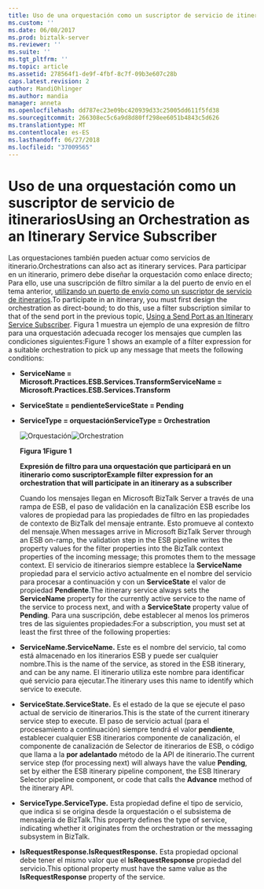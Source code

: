 ```yaml
---
title: Uso de una orquestación como un suscriptor de servicio de itinerarios | Microsoft Docs
ms.custom: ''
ms.date: 06/08/2017
ms.prod: biztalk-server
ms.reviewer: ''
ms.suite: ''
ms.tgt_pltfrm: ''
ms.topic: article
ms.assetid: 278564f1-de9f-4fbf-8c7f-09b3e607c28b
caps.latest.revision: 2
author: MandiOhlinger
ms.author: mandia
manager: anneta
ms.openlocfilehash: dd787ec23e09bc420939d33c25005dd611f5fd38
ms.sourcegitcommit: 266308ec5c6a9d8d80ff298ee6051b4843c5d626
ms.translationtype: MT
ms.contentlocale: es-ES
ms.lasthandoff: 06/27/2018
ms.locfileid: "37009565"
---
```

# <a name="using-an-orchestration-as-an-itinerary-service-subscriber"></a><span data-ttu-id="9a115-102">Uso de una orquestación como un suscriptor de servicio de itinerarios</span><span class="sxs-lookup"><span data-stu-id="9a115-102">Using an Orchestration as an Itinerary Service Subscriber</span></span>
<span data-ttu-id="9a115-103">Las orquestaciones también pueden actuar como servicios de itinerario.</span><span class="sxs-lookup"><span data-stu-id="9a115-103">Orchestrations can also act as itinerary services.</span></span> <span data-ttu-id="9a115-104">Para participar en un itinerario, primero debe diseñar la orquestación como enlace directo; Para ello, use una suscripción de filtro similar a la del puerto de envío en el tema anterior, [utilizando un puerto de envío como un suscriptor de servicio de itinerarios](../esb-toolkit/using-a-send-port-as-an-itinerary-service-subscriber.md).</span><span class="sxs-lookup"><span data-stu-id="9a115-104">To participate in an itinerary, you must first design the orchestration as direct-bound; to do this, use a filter subscription similar to that of the send port in the previous topic, [Using a Send Port as an Itinerary Service Subscriber](../esb-toolkit/using-a-send-port-as-an-itinerary-service-subscriber.md).</span></span> <span data-ttu-id="9a115-105">Figura 1 muestra un ejemplo de una expresión de filtro para una orquestación adecuada recoger los mensajes que cumplen las condiciones siguientes:</span><span class="sxs-lookup"><span data-stu-id="9a115-105">Figure 1 shows an example of a filter expression for a suitable orchestration to pick up any message that meets the following conditions:</span></span>  

- <span data-ttu-id="9a115-106">**ServiceName = Microsoft.Practices.ESB.Services.Transform**</span><span class="sxs-lookup"><span data-stu-id="9a115-106">**ServiceName = Microsoft.Practices.ESB.Services.Transform**</span></span>  

- <span data-ttu-id="9a115-107">**ServiceState = pendiente**</span><span class="sxs-lookup"><span data-stu-id="9a115-107">**ServiceState = Pending**</span></span>  

- <span data-ttu-id="9a115-108">**ServiceType = orquestación**</span><span class="sxs-lookup"><span data-stu-id="9a115-108">**ServiceType = Orchestration**</span></span>  

  <span data-ttu-id="9a115-109">![Orquestación](../esb-toolkit/media/ch4-orchestration.jpg "Ch4 orquestación")</span><span class="sxs-lookup"><span data-stu-id="9a115-109">![Orchestration](../esb-toolkit/media/ch4-orchestration.jpg "Ch4-Orchestration")</span></span>  

  <span data-ttu-id="9a115-110">**Figura 1**</span><span class="sxs-lookup"><span data-stu-id="9a115-110">**Figure 1**</span></span>  

  <span data-ttu-id="9a115-111">**Expresión de filtro para una orquestación que participará en un itinerario como suscriptor**</span><span class="sxs-lookup"><span data-stu-id="9a115-111">**Example filter expression for an orchestration that will participate in an itinerary as a subscriber**</span></span>  

  <span data-ttu-id="9a115-112">Cuando los mensajes llegan en Microsoft BizTalk Server a través de una rampa de ESB, el paso de validación en la canalización ESB escribe los valores de propiedad para las propiedades de filtro en las propiedades de contexto de BizTalk del mensaje entrante. Esto promueve al contexto del mensaje.</span><span class="sxs-lookup"><span data-stu-id="9a115-112">When messages arrive in Microsoft BizTalk Server through an ESB on-ramp, the validation step in the ESB pipeline writes the property values for the filter properties into the BizTalk context properties of the incoming message; this promotes them to the message context.</span></span> <span data-ttu-id="9a115-113">El servicio de itinerarios siempre establece la **ServiceName** propiedad para el servicio activo actualmente en el nombre del servicio para procesar a continuación y con un **ServiceState** el valor de propiedad  **Pendiente**.</span><span class="sxs-lookup"><span data-stu-id="9a115-113">The itinerary service always sets the **ServiceName** property for the currently active service to the name of the service to process next, and with a **ServiceState** property value of **Pending**.</span></span> <span data-ttu-id="9a115-114">Para una suscripción, debe establecer al menos los primeros tres de las siguientes propiedades:</span><span class="sxs-lookup"><span data-stu-id="9a115-114">For a subscription, you must set at least the first three of the following properties:</span></span>  

- <span data-ttu-id="9a115-115">**ServiceName.**</span><span class="sxs-lookup"><span data-stu-id="9a115-115">**ServiceName.**</span></span> <span data-ttu-id="9a115-116">Este es el nombre del servicio, tal como está almacenado en los itinerarios ESB y puede ser cualquier nombre.</span><span class="sxs-lookup"><span data-stu-id="9a115-116">This is the name of the service, as stored in the ESB itinerary, and can be any name.</span></span> <span data-ttu-id="9a115-117">El itinerario utiliza este nombre para identificar qué servicio para ejecutar.</span><span class="sxs-lookup"><span data-stu-id="9a115-117">The itinerary uses this name to identify which service to execute.</span></span>  

- <span data-ttu-id="9a115-118">**ServiceState.**</span><span class="sxs-lookup"><span data-stu-id="9a115-118">**ServiceState.**</span></span> <span data-ttu-id="9a115-119">Es el estado de la que se ejecute el paso actual de servicio de itinerarios.</span><span class="sxs-lookup"><span data-stu-id="9a115-119">This is the state of the current itinerary service step to execute.</span></span> <span data-ttu-id="9a115-120">El paso de servicio actual (para el procesamiento a continuación) siempre tendrá el valor **pendiente**, establecer cualquier ESB itinerarios componente de canalización, el componente de canalización de Selector de itinerarios de ESB, o código que llama a la **por adelantado**  método de la API de itinerario.</span><span class="sxs-lookup"><span data-stu-id="9a115-120">The current service step (for processing next) will always have the value **Pending**, set by either the ESB itinerary pipeline component, the ESB Itinerary Selector pipeline component, or code that calls the **Advance** method of the itinerary API.</span></span>  

- <span data-ttu-id="9a115-121">**ServiceType.**</span><span class="sxs-lookup"><span data-stu-id="9a115-121">**ServiceType.**</span></span> <span data-ttu-id="9a115-122">Esta propiedad define el tipo de servicio, que indica si se origina desde la orquestación o el subsistema de mensajería de BizTalk.</span><span class="sxs-lookup"><span data-stu-id="9a115-122">This property defines the type of service, indicating whether it originates from the orchestration or the messaging subsystem in BizTalk.</span></span>  

- <span data-ttu-id="9a115-123">**IsRequestResponse.**</span><span class="sxs-lookup"><span data-stu-id="9a115-123">**IsRequestResponse.**</span></span> <span data-ttu-id="9a115-124">Esta propiedad opcional debe tener el mismo valor que el **IsRequestResponse** propiedad del servicio.</span><span class="sxs-lookup"><span data-stu-id="9a115-124">This optional property must have the same value as the **IsRequestResponse** property of the service.</span></span>
